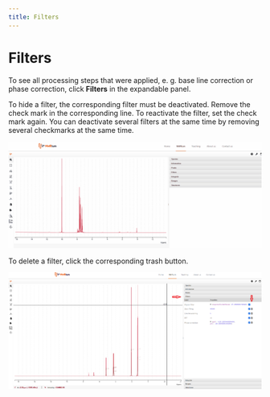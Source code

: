 ```yaml
---
title: Filters
---
```


# Filters

To see all processing steps that were applied, e. g. base line correction or phase correction, click **Filters** in the expandable panel. 

To hide a filter, the corresponding filter must be deactivated. Remove the check mark in the corresponding line. To reactivate the filter, set the check mark again. You can deactivate several filters at the same time by removing several checkmarks at the same time. 

![](./select_filters.gif)

To delete a filter, click the corresponding trash button. 

![](./filters_delete.png)
